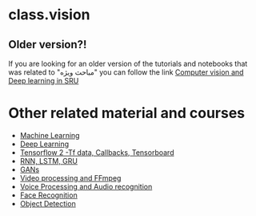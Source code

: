 # class.vision

## Older version?!
If you are looking for an older version of the tutorials and notebooks that was related to "مباحث ویژه" you can follow the link
[Computer vision and Deep learning in SRU](https://github.com/Alireza-Akhavan/class.vision/tree/SRTTU(1396-1397))


# Other related material and courses

- [Machine Learning](https://github.com/Alireza-Akhavan/ML-notebooks)
- [Deep Learning](https://github.com/Alireza-Akhavan/deeplearning-tensorflow2-notebooks)
- [Tensorflow 2 -Tf data, Callbacks, Tensorboard](https://github.com/Alireza-Akhavan/tf2-tutorial)
- [RNN, LSTM, GRU](https://github.com/Alireza-Akhavan/rnn-notebooks)
- [GANs](https://github.com/Alireza-Akhavan/GAN_tutorial)
- [Video processing and FFmpeg](https://github.com/Alireza-Akhavan/ffmpeg-tutorial)
- [Voice Processing and Audio recognition](https://github.com/Alireza-Akhavan/audio-recognition)
- [Face Recognition](https://github.com/Alireza-Akhavan/deep-face-recognition)
- [Object Detection](https://github.com/Alireza-Akhavan/object-detection-notebooks)

